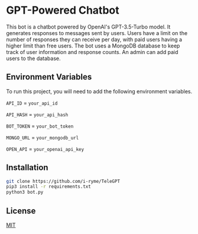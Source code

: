 # GPT-Powered Chatbot
This bot is a chatbot powered by OpenAI's GPT-3.5-Turbo model. It generates responses to messages sent by users. Users have a limit on the number of responses they can receive per day, with paid users having a higher limit than free users. The bot uses a MongoDB database to keep track of user information and response counts. An admin can add paid users to the database.

## Environment Variables

To run this project, you will need to add the following environment variables.

`API_ID` = `your_api_id`

`API_HASH` = `your_api_hash`

`BOT_TOKEN` = `your_bot_token`

`MONGO_URL` = `your_mongodb_url`

`OPEN_API` = `your_openai_api_key`

## Installation

```bash
git clone https://github.com/i-ryme/TeleGPT
pip3 install -r requirements.txt
python3 bot.py
```
## License

[MIT](https://choosealicense.com/licenses/mit/)
